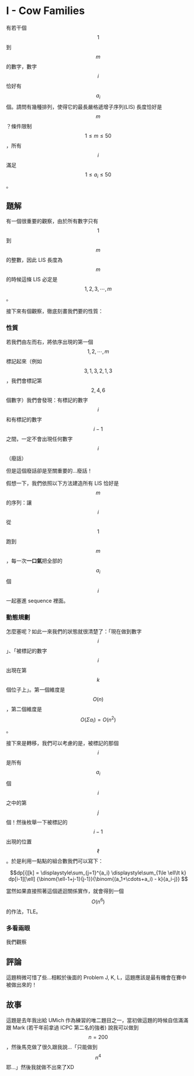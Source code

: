 # I - Cow Families

有若干個 $$1$$ 到 $$m$$ 的數字，數字 $$i$$ 恰好有 $$a_i$$ 個。請問有幾種排列，使得它的最長嚴格遞增子序列(LIS) 長度恰好是 $$m$$？條件限制 $$1\le m\le 50$$，所有 $$i$$ 滿足 $$1\le a_i\le 50$$。

## 題解

有一個很重要的觀察，由於所有數字只有 $$1$$ 到 $$m$$ 的整數，因此 LIS 長度為 $$m$$ 的時候這條 LIS 必定是 $$1, 2, 3, \cdots, m$$。

接下來有個觀察，徹底刻畫我們要的性質：

### 性質

若我們由左而右，將依序出現的第一個 $$1, 2, \cdots, m$$ 標記起來（例如 $$3, 1, 3, 2, 1, 3$$，我們會標記第 $$2, 4, 6$$ 個數字）我們會發現：有標記的數字 $$i$$ 和有標記的數字 $$i-1$$ 之間，一定不會出現任何數字 $$i$$（廢話）

但是這個廢話卻是至關重要的...廢話！

假想一下，我們依照以下方法建造所有 LIS 恰好是 $$m$$ 的序列：讓 $$i$$ 從 $$1$$ 跑到 $$m$$，每一次**一口氣**把全部的 $$a_i$$ 個 $$i$$ 一起塞進 sequence 裡面。

### 動態規劃

怎麼塞呢？如此一來我們的狀態就很清楚了：「現在做到數字 $$i$$」、「被標記的數字 $$i$$ 出現在第 $$k$$ 個位子上」。第一個維度是 $$O(n)$$，第二個維度是 $$O(\Sigma a_i) = O(n^2)$$。

接下來是轉移，我們可以考慮的是，被標記的那個 $$i$$ 是所有 $$a_i$$ 個 $$i$$ 之中的第 $$j$$ 個！然後枚舉一下被標記的 $$i-1$$ 出現的位置 $$\ell$$。於是利用一點點的組合數我們可以寫下：

$$dp[i][k] = \displaystyle\sum_{j=1}^{a_i} \displaystyle\sum_{1\le \ell\lt k} dp[i-1][\ell] {\binom{\ell-1+j-1}{j-1}}{\binom{(a_1+\cdots+a_i) - k}{a_i-j}}
$$

當然如果直接照著這個遞迴關係實作，就會得到一個 $$O(n^6)$$ 的作法，TLE。

### 多看兩眼

我們觀察

## 評論

這題稍微可惜了些...相較於後面的 Problem J, K, L，這題應該是最有機會在賽中被做出來的！

## 故事

這題是去年我出給 UMich 作為練習的唯二題目之一，當初做這題的時候自信滿滿跟 Mark (若干年前拿過 ICPC 第二名的強者) 說我可以做到 $$n=200$$，然後馬克做了很久跟我說...「只能做到 $$n^4$$ 耶...」然後我就做不出來了XD